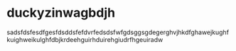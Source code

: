 # duckyzinwagbdjh
sadsfdsfesdfgesfdsddsfefdvrfedsdsfwfgdsggsgdegerghvjhkdfghawejkughfkuighweikulghfdbjkrdeehguirhduirehgiudrfhgeuiradw
